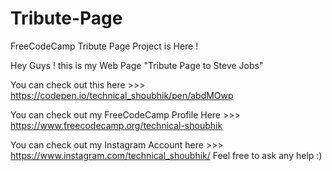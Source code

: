 # Tribute-Page
FreeCodeCamp Tribute Page Project is Here !

Hey Guys ! this is my Web Page "Tribute Page to Steve Jobs"

You can check out this here >>> https://codepen.io/technical_shoubhik/pen/abdMOwp

You can check out my FreeCodeCamp Profile Here >>> https://www.freecodecamp.org/technical-shoubhik

You can check out my Instagram Account here >>> https://www.instagram.com/technical_shoubhik/
Feel free to ask any help :)
